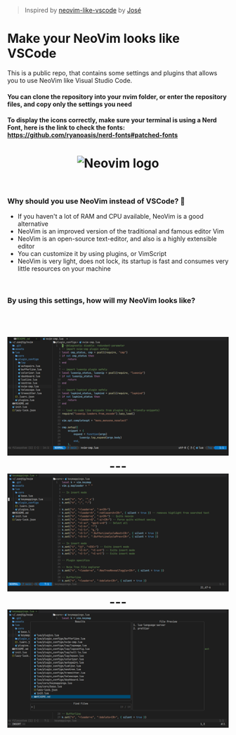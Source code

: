 > Inspired by [neovim-like-vscode](https://github.com/josethz00/neovim-like-vscode) by [José](https://github.com/josethz00)

# Make your NeoVim looks like VSCode

This is a public repo, that contains some settings and plugins that allows you to use NeoVim like Visual Studio Code.

#### You can clone the repository into your nvim folder, or enter the repository files, and copy only the settings you need

#### To display the icons correctly, make sure your terminal is using a Nerd Font, here is the link to check the fonts: https://github.com/ryanoasis/nerd-fonts#patched-fonts

<h1 align='center'>
  <img src='https://res.cloudinary.com/practicaldev/image/fetch/s--Od4gK0Wl--/c_imagga_scale,f_auto,fl_progressive,h_900,q_auto,w_1600/https://dev-to-uploads.s3.amazonaws.com/i/xl7ejjiohf36b31frr8a.png' alt='Neovim logo' />
</h1>
<br />
<h3> Why should you use NeoVim instead of VSCode? 🤔 </h3>
<ul>
  <li>If you haven't a lot of RAM and CPU available, NeoVim is a good alternative</li>
  <li>NeoVim is an improved version of the traditional and famous editor Vim</li>
  <li>NeoVim is an open-source text-editor, and also is a highly extensible editor</li>
  <li>You can customize it by using plugins, or VimScript</li>
  <li>NeoVim is very light, does not lock, its startup is fast and consumes very little resources on your machine</li>
</ul>
<br />
<h3>By using this settings, how will my NeoVim looks like?</h3>
<br />
<h1 align='center'>
  <img src='./assets/pic1.png' alt='NeoVim VSCode'/>
  ---
  <img src='./assets/pic2.png' alt='NeoVim VSCode'/>
  ---
  <img src='./assets/pic3.png' alt='NeoVim VSCode'/>
</h1>
